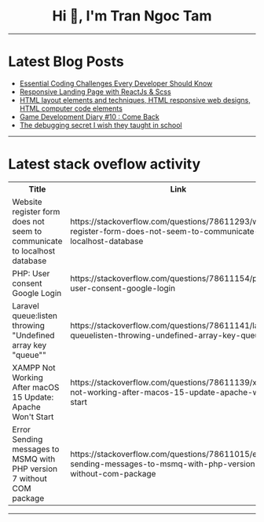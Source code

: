 <h1 align="center">Hi 👋, I'm Tran Ngoc Tam</h1>

---

# Latest Blog Posts 
<!-- BLOG-POST-LIST:START -->
- [Essential Coding Challenges Every Developer Should Know](https://dev.to/spiritmoney/essential-coding-challenges-every-developer-should-know-5b7h)
- [Responsive Landing Page with ReactJs &amp; Scss](https://dev.to/sudhanshuambastha/responsive-landing-page-with-reactjs-scss-2ak4)
- [HTML layout elements and techniques, HTML responsive web designs, HTML computer code elements](https://dev.to/wasifali/html-layout-elements-and-techniques-html-responsive-web-designs-html-computer-code-elements-4962)
- [Game Development Diary #10 : Come Back](https://dev.to/hizrawandwioka/game-development-diary-10-come-back-34og)
- [The debugging secret I wish they taught in school](https://dev.to/fahimulhaq/the-debugging-secret-i-wish-they-taught-in-school-31h9)
<!-- BLOG-POST-LIST:END -->

---

# Latest stack oveflow activity
<table>
  <tr><th>Title</th><th>Link</th></tr>
  <!-- STACKOVERFLOW:START --><tr><td>Website register form does not seem to communicate to localhost database</td><td>https://stackoverflow.com/questions/78611293/website-register-form-does-not-seem-to-communicate-to-localhost-database</td></tr><tr><td>PHP: User consent Google Login</td><td>https://stackoverflow.com/questions/78611154/php-user-consent-google-login</td></tr><tr><td>Laravel queue:listen throwing &quot;Undefined array key &quot;queue&quot;&quot;</td><td>https://stackoverflow.com/questions/78611141/laravel-queuelisten-throwing-undefined-array-key-queue</td></tr><tr><td>XAMPP Not Working After macOS 15 Update: Apache Won&#39;t Start</td><td>https://stackoverflow.com/questions/78611139/xampp-not-working-after-macos-15-update-apache-wont-start</td></tr><tr><td>Error Sending messages to MSMQ with PHP version 7 without COM package</td><td>https://stackoverflow.com/questions/78611015/error-sending-messages-to-msmq-with-php-version-7-without-com-package</td></tr><!-- STACKOVERFLOW:END -->
</table>

---


